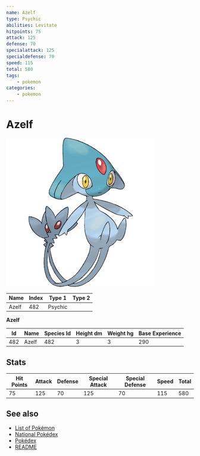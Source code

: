 ```yaml
---
name: Azelf
type: Psychic
abilities: Levitate
hitpoints: 75
attack: 125
defense: 70
specialattack: 125
specialdefense: 70
speed: 115
total: 580
tags:
    - pokemon
categories:
    - pokemon
---
```


# Azelf


![Azelf](images/482.png)

| **Name** | **Index** | **Type 1** | **Type 2** |
|----|----|----|----|
| Azelf | 482 | Psychic  |  |

**Azelf** 




| **Id** | **Name** | **Species Id** | **Height dm** | **Weight hg** | **Base Experience** |
|--------|----------|----------------|------------|------------|---------------------|
| 482 | Azelf | 482 | 3 | 3 | 290 |



## Stats

| **Hit Points** | **Attack** | **Defense** | **Special Attack** | **Special Defense** | **Speed** | **Total** |
|----------------|------------|-------------|--------------------|---------------------|-----------|-----------|
| 75 | 125 | 70 | 125 | 70 | 115 | 580 |

## See also

- [List of Pokémon](../pokemon.md)
- [National Pokédex](../national_pokedex.md)
- [Pokédex](../pokedex.md)
- [README](../README.md)
